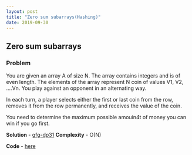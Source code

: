 ```yaml
---
layout: post
title: "Zero sum subarrays(Hashing)"
date: 2019-09-30
---
```


## Zero sum subarrays
### Problem
You are given an array A of size N. The array contains integers and is of even length. The elements of the array represent N coin of values V1, V2, ....Vn. You play against an opponent in an alternating way.

In each turn, a player selects either the first or last coin from the row, removes it from the row permanently, and receives the value of the coin.

You need to determine the maximum possible amouin4t of money you can win if you go first.

**Solution** - [gfg-dp31](https://www.geeksforgeeks.org/print-all-subarrays-with-0-sum/)
**Complexity** - O(N)

**Code** - [here](/codes/Sum0Subarray.cpp)

